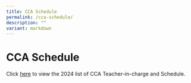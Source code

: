 ```yaml
---
title: CCA Schedule
permalink: /cca-schedule/
description: ""
variant: markdown
---
```

# **CCA Schedule**

Click [here](/files/2024_CCA_Deployment___Schedule_Semester_1__for_publishing_11_Jan_24_.pdf) to view the 2024 list of CCA Teacher-in-charge and Schedule.